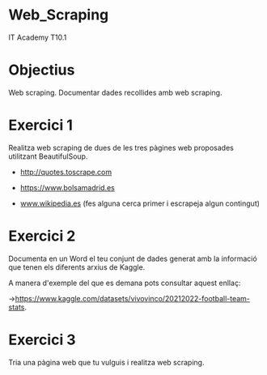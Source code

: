 # Web_Scraping
IT Academy T10.1

# Objectius
  Web scraping.
  Documentar dades recollides amb web scraping.

# Exercici 1
Realitza web scraping de dues de les tres pàgines web proposades utilitzant BeautifulSoup. 

- http://quotes.toscrape.com

- https://www.bolsamadrid.es

- www.wikipedia.es (fes alguna cerca primer i escrapeja algun contingut)


# Exercici 2
Documenta en un Word el teu conjunt de dades generat amb la informació que tenen els diferents arxius de Kaggle.

A manera d'exemple del que es demana pots consultar aquest enllaç:

->https://www.kaggle.com/datasets/vivovinco/20212022-football-team-stats.


# Exercici 3
Tria una pàgina web que tu vulguis i realitza web scraping. 
